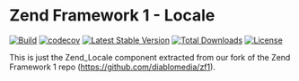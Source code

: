 # Zend Framework 1 - Locale

[![Build](https://github.com/diablomedia/zf1-locale/workflows/Build/badge.svg?event=push)](https://github.com/diablomedia/zf1-locale/actions?query=workflow%3ABuild+event%3Apush)
[![codecov](https://codecov.io/gh/diablomedia/zf1-locale/branch/master/graph/badge.svg)](https://codecov.io/gh/diablomedia/zf1-locale)
[![Latest Stable Version](https://poser.pugx.org/fragotesac/zf1-locale/v/stable)](https://packagist.org/packages/fragotesac/zf1-locale)
[![Total Downloads](https://poser.pugx.org/fragotesac/zf1-locale/downloads)](https://packagist.org/packages/fragotesac/zf1-locale)
[![License](https://poser.pugx.org/fragotesac/zf1-locale/license)](https://packagist.org/packages/fragotesac/zf1-locale)

This is just the Zend_Locale component extracted from our fork of the Zend Framework 1 repo (https://github.com/diablomedia/zf1).
